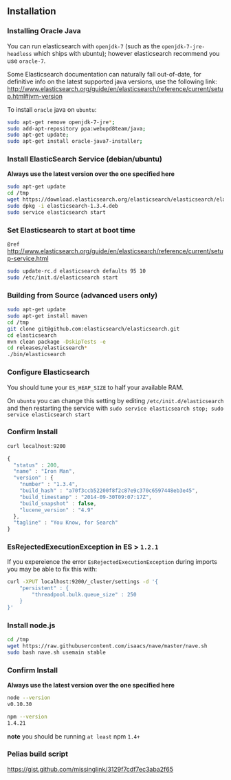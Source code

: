 
## Installation

### Installing Oracle Java

You can run elasticsearch with `openjdk-7` (such as the `openjdk-7-jre-headless` which ships with ubuntu); however elasticsearch recommend you use `oracle-7`.

Some Elasticsearch documentation can naturally fall out-of-date, for definitive info on the latest supported java versions, use the following link: http://www.elasticsearch.org/guide/en/elasticsearch/reference/current/setup.html#jvm-version

To install `oracle` java on `ubuntu`:

```bash
sudo apt-get remove openjdk-7-jre*;
sudo add-apt-repository ppa:webupd8team/java;
sudo apt-get update;
sudo apt-get install oracle-java7-installer;
```

### Install ElasticSearch Service (debian/ubuntu)

**Always use the latest version over the one specified here**

```bash
sudo apt-get update
cd /tmp
wget https://download.elasticsearch.org/elasticsearch/elasticsearch/elasticsearch-1.3.4.deb
sudo dpkg -i elasticsearch-1.3.4.deb
sudo service elasticsearch start
```

### Set Elasticsearch to start at boot time
`@ref` http://www.elasticsearch.org/guide/en/elasticsearch/reference/current/setup-service.html
```bash
sudo update-rc.d elasticsearch defaults 95 10
sudo /etc/init.d/elasticsearch start
```

### Building from Source (advanced users only)

```bash
sudo apt-get update
sudo apt-get install maven
cd /tmp
git clone git@github.com:elasticsearch/elasticsearch.git
cd elasticsearch
mvn clean package -DskipTests -e
cd releases/elasticsearch*
./bin/elasticsearch
```

### Configure Elasticsearch

You should tune your `ES_HEAP_SIZE` to half your available RAM.

On `ubuntu` you can change this setting by editing `/etc/init.d/elasticsearch` and then restarting the service with `sudo service elasticsearch stop; sudo service elasticsearch start`

### Confirm Install

```bash
curl localhost:9200
```

```javascript
{
  "status" : 200,
  "name" : "Iron Man",
  "version" : {
    "number" : "1.3.4",
    "build_hash" : "a70f3ccb52200f8f2c87e9c370c6597448eb3e45",
    "build_timestamp" : "2014-09-30T09:07:17Z",
    "build_snapshot" : false,
    "lucene_version" : "4.9"
  },
  "tagline" : "You Know, for Search"
}

```

### EsRejectedExecutionException in ES > `1.2.1`

If you expereience the error `EsRejectedExecutionException` during imports you may be able to fix this with:

```bash
curl -XPUT localhost:9200/_cluster/settings -d '{
    "persistent" : {
        "threadpool.bulk.queue_size" : 250
    }
}'
```

### Install node.js

```bash
cd /tmp
wget https://raw.githubusercontent.com/isaacs/nave/master/nave.sh
sudo bash nave.sh usemain stable
```

### Confirm Install

**Always use the latest version over the one specified here**

```bash
node --version
v0.10.30

npm --version
1.4.21
```

**note** you should be running `at least` npm `1.4+`

### Pelias build script

https://gist.github.com/missinglink/3129f7cdf7ec3aba2f65
